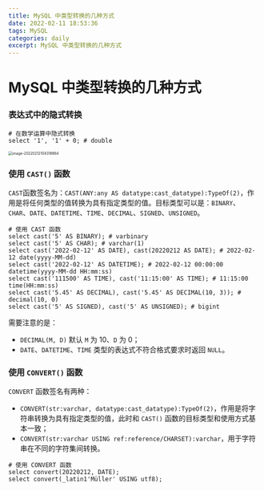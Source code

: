 ```yaml
---
title: MySQL 中类型转换的几种方式
date: 2022-02-11 18:53:36
tags: MySQL
categories: daily
excerpt: MySQL 中类型转换的几种方式
---
```


# MySQL 中类型转换的几种方式

### 表达式中的隐式转换

```mysql
# 在数学运算中隐式转换
select '1', '1' + 0; # double
```

<img src="https://cdn.jsdelivr.net/gh/xianglin2020/gallery@master/202202/124318.png" alt="image-20220212104318664" style="zoom:50%;" />

### 使用 `CAST()` 函数

`CAST`函数签名为：`CAST(ANY:any AS datatype:cast_datatype):TypeOf(2)`，作用是将任何类型的值转换为具有指定类型的值。目标类型可以是：`BINARY`、`CHAR`、`DATE`、`DATETIME`、`TIME`、`DECIMAL`、`SIGNED`、`UNSIGNED`。

```mysql
# 使用 CAST 函数
select cast('5' AS BINARY); # varbinary
select cast('5' AS CHAR); # varchar(1)
select cast('2022-02-12' AS DATE), cast(20220212 AS DATE); # 2022-02-12 date(yyyy-MM-dd)
select cast('2022-02-12' AS DATETIME); # 2022-02-12 00:00:00 datetime(yyyy-MM-dd HH:mm:ss)
select cast('111500' AS TIME), cast('11:15:00' AS TIME); # 11:15:00 time(HH:mm:ss)
select cast('5.45' AS DECIMAL), cast('5.45' AS DECIMAL(10, 3)); # decimal(10, 0)
select cast('5' AS SIGNED), cast('5' AS UNSIGNED); # bigint
```

需要注意的是：

* `DECIMAL(M, D)` 默认 `M` 为 10、`D` 为 0；
* `DATE`、`DATETIME`、`TIME` 类型的表达式不符合格式要求时返回 `NULL`。

### 使用 `CONVERT()` 函数

`CONVERT` 函数签名有两种：

* `CONVERT(str:varchar, datatype:cast_datatype):TypeOf(2)`，作用是将字符串转换为具有指定类型的值，此时和 `CAST()` 函数的目标类型和使用方式基本一致；
* `CONVERT(str:varchar USING ref:reference/CHARSET):varchar`，用于字符串在不同的字符集间转换。

```mysql
# 使用 CONVERT 函数
select convert(20220212, DATE);
select convert(_latin1'Müller' USING utf8);
```



